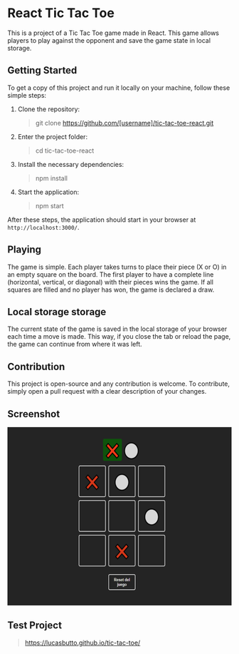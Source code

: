 # React Tic Tac Toe

This is a project of a Tic Tac Toe game made in React. This game allows players to play against the opponent and save the game state in local storage.

## Getting Started

To get a copy of this project and run it locally on your machine, follow these simple steps:

1. Clone the repository:
   > git clone https://github.com/[username]/tic-tac-toe-react.git
2. Enter the project folder:
   > cd tic-tac-toe-react
3. Install the necessary dependencies:
   > npm install
4. Start the application:
   > npm start

After these steps, the application should start in your browser at `http://localhost:3000/`.

## Playing

The game is simple. Each player takes turns to place their piece (X or O) in an empty square on the board. The first player to have a complete line (horizontal, vertical, or diagonal) with their pieces wins the game. If all squares are filled and no player has won, the game is declared a draw.

## Local storage storage

The current state of the game is saved in the local storage of your browser each time a move is made. This way, if you close the tab or reload the page, the game can continue from where it was left.

## Contribution

This project is open-source and any contribution is welcome. To contribute, simply open a pull request with a clear description of your changes.

## Screenshot

<p align="center">
  <img src="./src/img/proj.jpg" width="600" height="400">
</p>

## Test Project

> https://lucasbutto.github.io/tic-tac-toe/
